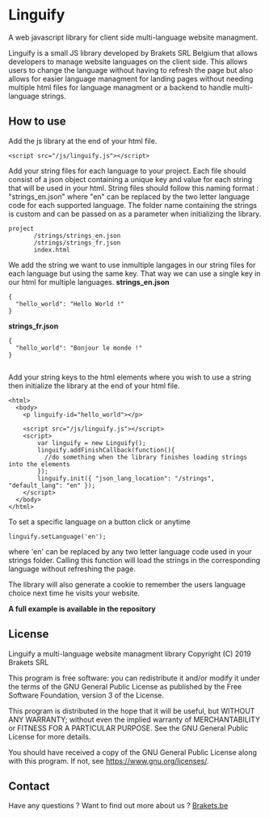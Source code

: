 # Linguify
A web javascript library for client side multi-language website managment.

Linguify is a small JS library developed by Brakets SRL Belgium that allows developers to manage website languages on the client side. 
This allows users to change the language without having to refresh the page but also allows for easier language managment for landing
pages without needing multiple html files for language managment or a backend to handle multi-language strings.


## How to use

Add the js library at the end of your html file.
```
<script src="/js/linguify.js"></script>
```

Add your string files for each language to your project. Each file should consist of a json object containing a unique key and value for each
string that will be used in your html. String files should follow this naming format : "strings_en.json" where "en" can be replaced by the two
letter language code for each supported language. The folder name containing the strings is custom and can be passed on as a parameter when initializing
the library.

```
project
       /strings/strings_en.json
       /strings/strings_fr.json
       index.html
```


We add the string we want to use inmultiple langages in our string files for each language but using the same key. That way we can use 
a single key in our html for multiple languages.
**strings_en.json**
```
{
  "hello_world": "Hello World !"
}
```

**strings_fr.json**
```
{
  "hello_world": "Bonjour le monde !"
}


```

Add your string keys to the html elements where you wish to use a string then initialize the library at the end of your html file.
```
<html>
  <body>
    <p linguify-id="hello_world"></p>
    
    <script src="/js/linguify.js"></script>
    <script>
        var linguify = new Linguify();
        linguify.addFinishCallback(function(){
          //do something when the library finishes loading strings into the elements
        });
        linguify.init({ "json_lang_location": "/strings", "default_lang": "en" });
    </script>
  </body>
</html>
```

To set a specific language on a button click or anytime 
```
linguify.setLanguage('en');
```
where 'en' can be replaced by any two letter language code used in your strings folder. Calling this function will load the strings
in the corresponding language without refreshing the page.

The library will also generate a cookie to remember the users language choice next time he visits your website.

**A full example is available in the repository**

## License

Linguify a multi-language website managment library
Copyright (C) 2019 Brakets SRL

This program is free software: you can redistribute it and/or modify
it under the terms of the GNU General Public License as published by
the Free Software Foundation, version 3 of the License.

This program is distributed in the hope that it will be useful,
but WITHOUT ANY WARRANTY; without even the implied warranty of
MERCHANTABILITY or FITNESS FOR A PARTICULAR PURPOSE.  See the
GNU General Public License for more details.

You should have received a copy of the GNU General Public License
along with this program.  If not, see <https://www.gnu.org/licenses/>.

## Contact

Have any questions ? Want to find out more about us ? [Brakets.be](http://www.brakets.be/)

